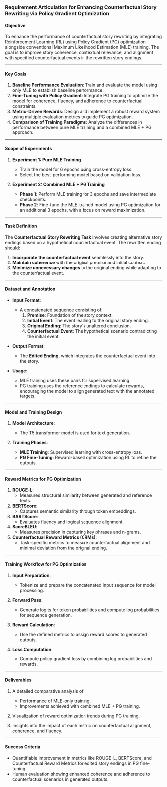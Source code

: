 ### Requirement Articulation for Enhancing Counterfactual Story Rewriting via Policy Gradient Optimization

#### **Objective**
To enhance the performance of counterfactual story rewriting by integrating Reinforcement Learning (RL) using Policy Gradient (PG) optimization alongside conventional Maximum Likelihood Estimation (MLE) training. The goal is to improve story coherence, contextual relevance, and alignment with specified counterfactual events in the rewritten story endings.

---

#### **Key Goals**
1. **Baseline Performance Evaluation**: Train and evaluate the model using only MLE to establish baseline performance.
2. **Fine-Tuning with Policy Gradient**: Integrate PG training to optimize the model for coherence, fluency, and adherence to counterfactual constraints.
3. **Metric-Driven Rewards**: Design and implement a robust reward system using multiple evaluation metrics to guide PG optimization.
4. **Comparison of Training Paradigms**: Analyze the differences in performance between pure MLE training and a combined MLE + PG approach.

---

#### **Scope of Experiments**

1. **Experiment 1: Pure MLE Training**
   - Train the model for 6 epochs using cross-entropy loss.
   - Select the best-performing model based on validation loss.

2. **Experiment 2: Combined MLE + PG Training**
   - **Phase 1**: Perform MLE training for 3 epochs and save intermediate checkpoints.
   - **Phase 2**: Fine-tune the MLE-trained model using PG optimization for an additional 3 epochs, with a focus on reward maximization.

---

#### **Task Definition**

The **Counterfactual Story Rewriting Task** involves creating alternative story endings based on a hypothetical counterfactual event. The rewritten ending should:
1. **Incorporate the counterfactual event** seamlessly into the story.
2. **Maintain coherence** with the original premise and initial context.
3. **Minimize unnecessary changes** to the original ending while adapting to the counterfactual event.

---

#### **Dataset and Annotation**

- **Input Format**:
  - A concatenated sequence consisting of:
    1. **Premise**: Foundation of the story context.
    2. **Initial Event**: The event leading to the original story ending.
    3. **Original Ending**: The story's unaltered conclusion.
    4. **Counterfactual Event**: The hypothetical scenario contradicting the initial event.
    
- **Output Format**:
  - The **Edited Ending**, which integrates the counterfactual event into the story.

- **Usage**:
  - MLE training uses these pairs for supervised learning.
  - PG training uses the reference endings to calculate rewards, encouraging the model to align generated text with the annotated targets.

---

#### **Model and Training Design**

1. **Model Architecture**:
   - The T5 transformer model is used for text generation.
   
2. **Training Phases**:
   - **MLE Training**: Supervised learning with cross-entropy loss.
   - **PG Fine-Tuning**: Reward-based optimization using RL to refine the outputs.

---

#### **Reward Metrics for PG Optimization**

1. **ROUGE-L**:
   - Measures structural similarity between generated and reference texts.
2. **BERTScore**:
   - Captures semantic similarity through token embeddings.
3. **BARTScore**:
   - Evaluates fluency and logical sequence alignment.
4. **SacreBLEU**:
   - Measures precision in capturing key phrases and n-grams.
5. **Counterfactual Reward Metrics (CRMs)**:
   - Task-specific metrics to measure counterfactual alignment and minimal deviation from the original ending.

---

#### **Training Workflow for PG Optimization**

1. **Input Preparation**:
   - Tokenize and prepare the concatenated input sequence for model processing.
   
2. **Forward Pass**:
   - Generate logits for token probabilities and compute log probabilities for sequence generation.

3. **Reward Calculation**:
   - Use the defined metrics to assign reward scores to generated outputs.
   
4. **Loss Computation**:
   - Compute policy gradient loss by combining log probabilities and rewards.

---

#### **Deliverables**

1. A detailed comparative analysis of:
   - Performance of MLE-only training.
   - Improvements achieved with combined MLE + PG training.
   
2. Visualization of reward optimization trends during PG training.

3. Insights into the impact of each metric on counterfactual alignment, coherence, and fluency.

---

#### **Success Criteria**

- Quantifiable improvement in metrics like ROUGE-L, BERTScore, and Counterfactual Reward Metrics for edited story endings in PG fine-tuning.
- Human evaluation showing enhanced coherence and adherence to counterfactual scenarios in generated outputs.